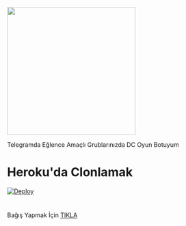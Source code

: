 <img src="https://i.hizliresim.com/h2uyn65.png" width="300" height="300">


Telegramda Eğlence Amaçlı Grublarınızda DC Oyun Botuyum

# Heroku'da Clonlamak

[![Deploy](https://www.herokucdn.com/deploy/button.svg)](https://heroku.com/deploy?template=https://github.com/Umitduru/DCbot)

#

Bağış Yapmak İçin [TIKLA](https://telegra.ph/Ba%C4%9F%C4%B1%C5%9F-04-29)
